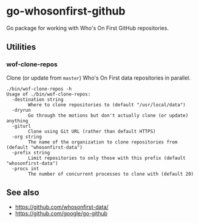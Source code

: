 # go-whosonfirst-github

Go package for working with Who's On First GitHub repositories.

## Utilities

### wof-clone-repos

Clone (or update from `master`) Who's On First data repositories in parallel.

```
./bin/wof-clone-repos -h
Usage of ./bin/wof-clone-repos:
  -destination string
    	Where to clone repositories to (default "/usr/local/data")
  -dryrun
    	Go through the motions but don't actually clone (or update) anything
  -giturl
    	Clone using Git URL (rather than default HTTPS)
  -org string
    	The name of the organization to clone repositories from (default "whosonfirst-data")
  -prefix string
    	Limit repositories to only those with this prefix (default "whosonfirst-data")
  -procs int
    	The number of concurrent processes to clone with (default 20)
```

## See also

* https://github.com/whosonfirst-data/
* https://github.com/google/go-github
